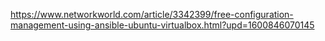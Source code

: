 https://www.networkworld.com/article/3342399/free-configuration-management-using-ansible-ubuntu-virtualbox.html?upd=1600846070145
